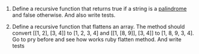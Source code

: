 1. Define a recursive function that returns true if a string is a [palindrome](https://en.wikipedia.org/wiki/Palindrome) and false otherwise.  And also write tests.

2. Define a recursive function that flattens an array. The method should convert [[1, 2], [3, 4]] to [1, 2, 3, 4] and [[1, [8, 9]], [3, 4]] to [1, 8, 9, 3, 4]. Go to pry before and see how works ruby flatten method. And write tests
